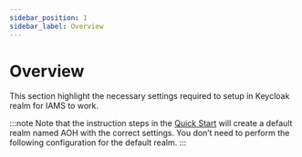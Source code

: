 ```yaml
---
sidebar_position: 1
sidebar_label: Overview
---
```


# Overview

This section highlight the necessary settings required to setup in Keycloak realm for IAMS to work.

:::note
Note that the instruction steps in the [Quick Start](../../quickstart/overview.md) will create a default realm named AOH with the correct settings.
You don’t need to perform the following configuration for the default realm.
:::
